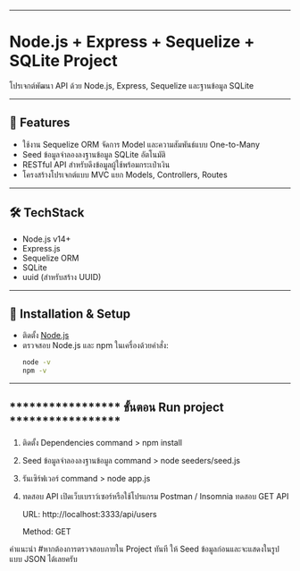 -----------------------------------------------------------------------------------------------------------------------------------------
# Node.js + Express + Sequelize + SQLite Project

โปรเจกต์พัฒนา API ด้วย Node.js, Express, Sequelize และฐานข้อมูล SQLite  

---

## 🚀 Features

- ใช้งาน Sequelize ORM จัดการ Model และความสัมพันธ์แบบ One-to-Many  
- Seed ข้อมูลจำลองลงฐานข้อมูล SQLite อัตโนมัติ  
- RESTful API สำหรับดึงข้อมูลผู้ใช้พร้อมกระเป๋าเงิน  
- โครงสร้างโปรเจกต์แบบ MVC แยก Models, Controllers, Routes  

---

## 🛠️ TechStack

- Node.js v14+  
- Express.js  
- Sequelize ORM  
- SQLite  
- uuid (สำหรับสร้าง UUID)

---

## 💾 Installation & Setup
- ติดตั้ง [Node.js](https://nodejs.org/en/)
- ตรวจสอบ Node.js และ npm ในเครื่องด้วยคำสั่ง:
  ```bash
  node -v
  npm -v


-----------------------------------------------------------------------------------------------------------------------------------------
***************** ขั้นตอน Run project *****************
-----------------------------------------------------------------------------------------------------------------------------------------
1. ติดตั้ง Dependencies
    command > npm install

2. Seed ข้อมูลจำลองลงฐานข้อมูล
    command > node seeders/seed.js

3. รันเซิร์ฟเวอร์
    command > node app.js

4. ทดสอบ API
    เปิดเว็บเบราว์เซอร์หรือใช้โปรแกรม Postman / Insomnia ทดสอบ GET API

    URL: http://localhost:3333/api/users

    Method: GET

คำแนะนำ
#หากต้องการตรวจสอบภายใน Project ทันที ให้ Seed ข้อมูลก่อนและจะแสดงในรูปแบบ JSON ได้เลยครับ